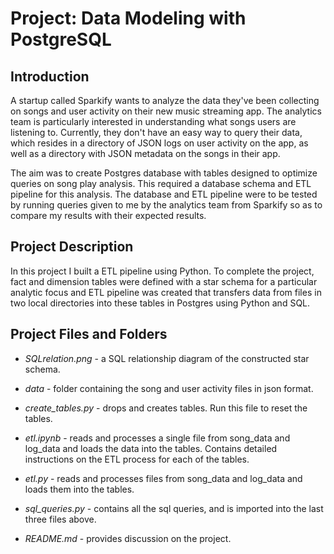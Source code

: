 # Project: Data Modeling with PostgreSQL

## Introduction
A startup called Sparkify wants to analyze the data they've been collecting on songs and user activity on their new music streaming app. The analytics team is particularly interested in understanding what songs users are listening to. Currently, they don't have an easy way to query their data, which resides in a directory of JSON logs on user activity on the app, as well as a directory with JSON metadata on the songs in their app.

The aim was to create Postgres database with tables designed to optimize queries on song play analysis.  This required a database schema and ETL pipeline for this analysis. The database and ETL pipeline were to be tested by running queries given to me by the analytics team from Sparkify so as to compare my results with their expected results.

## Project Description
In this project I built a ETL pipeline using Python. To complete the project, fact and dimension tables were defined with a star schema for a particular analytic focus and ETL pipeline was created that transfers data from files in two local directories into these tables in Postgres using Python and SQL.

## Project Files and Folders

* *SQLrelation.png* - a SQL relationship diagram of the constructed star schema.
* *data* - folder containing the song and user activity files in json format.
* *create_tables.py* - drops and creates tables. Run this file to reset the tables.

* *etl.ipynb* - reads and processes a single file from song_data and log_data and loads the data into the tables. Contains detailed instructions on the ETL process for each of the tables.
* *etl.py* - reads and processes files from song_data and log_data and loads them into the tables.
* *sql_queries.py* - contains all the sql queries, and is imported into the last three files above.
* *README.md* - provides discussion on the project.
